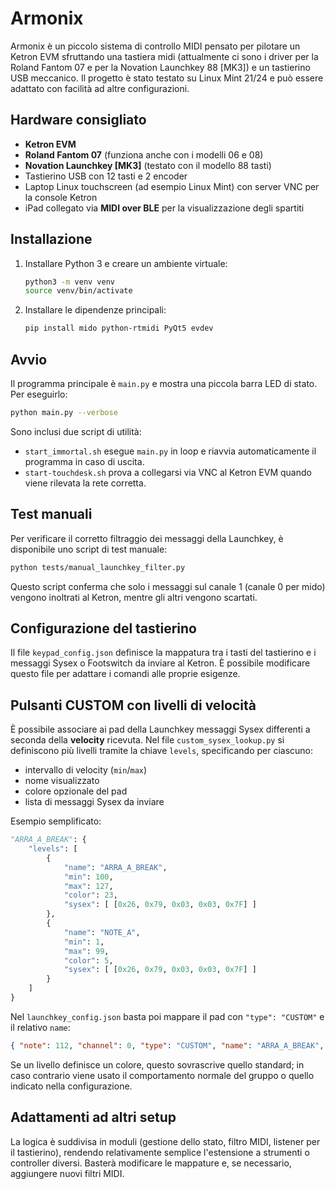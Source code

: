 # Armonix

Armonix è un piccolo sistema di controllo MIDI pensato per pilotare un Ketron EVM sfruttando una tastiera midi (attualmente ci sono i driver per la Roland Fantom 07 e per la Novation Launchkey 88 [MK3]) e un tastierino USB meccanico. Il progetto è stato testato su Linux Mint 21/24 e può essere adattato con facilità ad altre configurazioni.

## Hardware consigliato

- **Ketron EVM**
- **Roland Fantom 07** (funziona anche con i modelli 06 e 08)
- **Novation Launchkey [MK3]** (testato con il modello 88 tasti)
- Tastierino USB con 12 tasti e 2 encoder
- Laptop Linux touchscreen (ad esempio Linux Mint) con server VNC per la console Ketron
- iPad collegato via **MIDI over BLE** per la visualizzazione degli spartiti

## Installazione

1. Installare Python 3 e creare un ambiente virtuale:

   ```bash
   python3 -m venv venv
   source venv/bin/activate
   ```
2. Installare le dipendenze principali:

   ```bash
   pip install mido python-rtmidi PyQt5 evdev
   ```

## Avvio

Il programma principale è `main.py` e mostra una piccola barra LED di stato. Per eseguirlo:

```bash
python main.py --verbose
```

Sono inclusi due script di utilità:

- `start_immortal.sh` esegue `main.py` in loop e riavvia automaticamente il programma in caso di uscita.
- `start-touchdesk.sh` prova a collegarsi via VNC al Ketron EVM quando viene rilevata la rete corretta.

## Test manuali

Per verificare il corretto filtraggio dei messaggi della Launchkey, è disponibile
uno script di test manuale:

```bash
python tests/manual_launchkey_filter.py
```

Questo script conferma che solo i messaggi sul canale 1 (canale 0 per mido)
vengono inoltrati al Ketron, mentre gli altri vengono scartati.

## Configurazione del tastierino

Il file `keypad_config.json` definisce la mappatura tra i tasti del tastierino e i messaggi Sysex o Footswitch da inviare al Ketron. È possibile modificare questo file per adattare i comandi alle proprie esigenze.

## Pulsanti CUSTOM con livelli di velocità

È possibile associare ai pad della Launchkey messaggi Sysex differenti a seconda della **velocity** ricevuta. Nel file
`custom_sysex_lookup.py` si definiscono più livelli tramite la chiave `levels`, specificando per ciascuno:

- intervallo di velocity (`min`/`max`)
- nome visualizzato
- colore opzionale del pad
- lista di messaggi Sysex da inviare

Esempio semplificato:

```python
"ARRA_A_BREAK": {
    "levels": [
        {
            "name": "ARRA_A_BREAK",
            "min": 100,
            "max": 127,
            "color": 23,
            "sysex": [ [0x26, 0x79, 0x03, 0x03, 0x7F] ]
        },
        {
            "name": "NOTE_A",
            "min": 1,
            "max": 99,
            "color": 5,
            "sysex": [ [0x26, 0x79, 0x03, 0x03, 0x7F] ]
        }
    ]
}
```

Nel `launchkey_config.json` basta poi mappare il pad con `"type": "CUSTOM"` e il relativo `name`:

```json
{ "note": 112, "channel": 0, "type": "CUSTOM", "name": "ARRA_A_BREAK", "group": 1, "color": 23, "colormode": "static" }
```

Se un livello definisce un colore, questo sovrascrive quello standard; in caso contrario viene usato il comportamento normale
del gruppo o quello indicato nella configurazione.

## Adattamenti ad altri setup

La logica è suddivisa in moduli (gestione dello stato, filtro MIDI, listener per il tastierino), rendendo relativamente semplice l'estensione a strumenti o controller diversi. Basterà modificare le mappature e, se necessario, aggiungere nuovi filtri MIDI.

